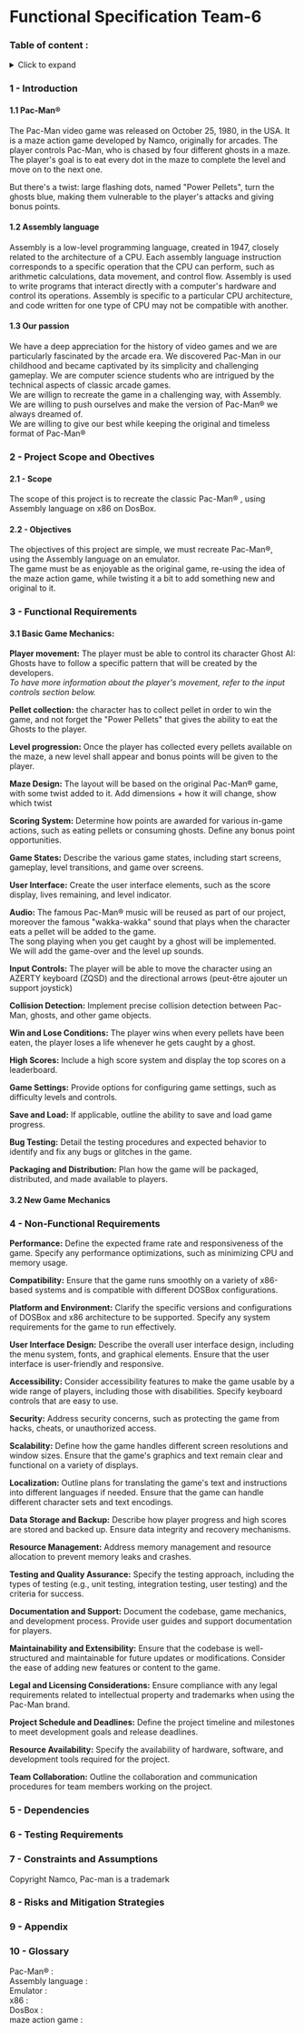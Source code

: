 # Functional Specification Team-6

### Table of content : 
<details><summary> Click to expand </summary>

- [Functional Specification Team-6](#functional-specification-team-6)
    - [Table of content :](#table-of-content-)
    - [1 - Introduction](#1---introduction)
      - [1.1 Pac-Man®](#11-pac-man)
      - [1.2 Assembly language](#12-assembly-language)
      - [1.3 Our passion](#13-our-passion)
    - [2 - Project Scope and Obectives](#2---project-scope-and-obectives)
      - [2.1 - Scope](#21---scope)
      - [2.2 - Objectives](#22---objectives)
    - [3 - Functional Requirements](#3---functional-requirements)
      - [3.1 Basic Game Mechanics:](#31-basic-game-mechanics)
      - [3.2 New Game Mechanics](#32-new-game-mechanics)
    - [4 - Non-Functional Requirements](#4---non-functional-requirements)
    - [5 - Dependencies](#5---dependencies)
    - [6 - Testing Requirements](#6---testing-requirements)
    - [7 - Constraints and Assumptions](#7---constraints-and-assumptions)
    - [8 - Risks and Mitigation Strategies](#8---risks-and-mitigation-strategies)
    - [9  - Appendix](#9----appendix)
    - [10 - Glossary](#10---glossary)
    

</details>

### 1 - Introduction 
#### 1.1 Pac-Man®
The Pac-Man video game was released on October 25, 1980, in the USA. It is a maze action game developed by Namco, originally for arcades. The player controls Pac-Man, who is chased by four different ghosts in a maze. The player's goal is to eat every dot in the maze to complete the level and move on to the next one.

But there's a twist: large flashing dots, named "Power Pellets", turn the ghosts blue, making them vulnerable to the player's attacks and giving bonus points.

#### 1.2 Assembly language
Assembly is a low-level programming language, created in 1947, closely related to the architecture of a CPU. Each assembly language instruction corresponds to a specific operation that the CPU can perform, such as arithmetic calculations, data movement, and control flow. Assembly is used to write programs that interact directly with a computer's hardware and control its operations. Assembly is specific to a particular CPU architecture, and code written for one type of CPU may not be compatible with another. 

#### 1.3 Our passion 
We have a deep appreciation for the history of video games and we are  particularly fascinated by the arcade era. We discovered Pac-Man in our childhood and became captivated by its simplicity and challenging gameplay. We are computer science students who are intrigued by the technical aspects of classic arcade games.         
We are willign to recreate the game in a challenging way, with Assembly.           
We are willing to push ourselves and make the version of Pac-Man® we always dreamed of.         
We are willing to give our best while keeping the original and timeless format of Pac-Man®



### 2 - Project Scope and Obectives

#### 2.1 - Scope 
The scope of this project is to recreate the classic Pac-Man® , using Assembly language on x86 on DosBox.

#### 2.2 - Objectives 
The objectives of this project are simple, we must recreate Pac-Man®, using the Assembly language on an emulator.   
The game must be as enjoyable as the original game, re-using the idea of the maze action game, while twisting it a bit to add something new and original to it. 

### 3 - Functional Requirements
#### 3.1 Basic Game Mechanics:

**Player movement:** The player must be able to control its character
Ghost AI: Ghosts have to follow a specific pattern that will be created by the developers.     
*To have more information about the player's movement, refer to the input controls section below.*

**Pellet collection:** the character has to collect pellet in order to win the game, and not forget the "Power Pellets" that gives the ability to eat the Ghosts to the player.  

**Level progression:** Once the player has collected every pellets available on the maze, a new level shall appear and bonus points will be given to the player.

**Maze Design:**
The layout will be based on the original Pac-Man® game, with some twist added to it.
Add dimensions + how it will change, show which twist

**Scoring System:**
Determine how points are awarded for various in-game actions, such as eating pellets or consuming ghosts.
Define any bonus point opportunities.

**Game States:**
Describe the various game states, including start screens, gameplay, level transitions, and game over screens.

**User Interface:**
Create the user interface elements, such as the score display, lives remaining, and level indicator.

**Audio:**
The famous Pac-Man® music will be reused as part of our project, moreover the famous "wakka-wakka" sound that plays when the character eats a pellet will be added to the game.  
 The song playing when you get caught by a ghost will be implemented.    
We will add the game-over and the level up sounds. 

**Input Controls:**
The player will be able to move the character using an AZERTY keyboard (ZQSD) and the directional arrows (peut-être ajouter un support joystick)

**Collision Detection:**
Implement precise collision detection between Pac-Man, ghosts, and other game objects.

**Win and Lose Conditions:**
The player wins when every pellets have been eaten, the player loses a life whenever he gets caught by a ghost. 

**High Scores:**
Include a high score system and display the top scores on a leaderboard.

**Game Settings:**
Provide options for configuring game settings, such as difficulty levels and controls.

**Save and Load:**
If applicable, outline the ability to save and load game progress.

**Bug Testing:**
Detail the testing procedures and expected behavior to identify and fix any bugs or glitches in the game.

**Packaging and Distribution:**
Plan how the game will be packaged, distributed, and made available to players.

#### 3.2 New Game Mechanics

### 4 - Non-Functional Requirements 

**Performance:**
Define the expected frame rate and responsiveness of the game.
Specify any performance optimizations, such as minimizing CPU and memory usage.

**Compatibility:**
Ensure that the game runs smoothly on a variety of x86-based systems and is compatible with different DOSBox configurations.

**Platform and Environment:**
Clarify the specific versions and configurations of DOSBox and x86 architecture to be supported.
Specify any system requirements for the game to run effectively.

**User Interface Design:**
Describe the overall user interface design, including the menu system, fonts, and graphical elements.
Ensure that the user interface is user-friendly and responsive.

**Accessibility:**
Consider accessibility features to make the game usable by a wide range of players, including those with disabilities.
Specify keyboard controls that are easy to use.

**Security:**
Address security concerns, such as protecting the game from hacks, cheats, or unauthorized access.

**Scalability:**
Define how the game handles different screen resolutions and window sizes.
Ensure that the game's graphics and text remain clear and functional on a variety of displays.

**Localization:**
Outline plans for translating the game's text and instructions into different languages if needed.
Ensure that the game can handle different character sets and text encodings.

**Data Storage and Backup:**
Describe how player progress and high scores are stored and backed up.
Ensure data integrity and recovery mechanisms.

**Resource Management:**
Address memory management and resource allocation to prevent memory leaks and crashes.

**Testing and Quality Assurance:**
Specify the testing approach, including the types of testing (e.g., unit testing, integration testing, user testing) and the criteria for success.

**Documentation and Support:**
Document the codebase, game mechanics, and development process.
Provide user guides and support documentation for players.

**Maintainability and Extensibility:**
Ensure that the codebase is well-structured and maintainable for future updates or modifications.
Consider the ease of adding new features or content to the game.

**Legal and Licensing Considerations:**
Ensure compliance with any legal requirements related to intellectual property and trademarks when using the Pac-Man brand.

**Project Schedule and Deadlines:**
Define the project timeline and milestones to meet development goals and release deadlines.

**Resource Availability:**
Specify the availability of hardware, software, and development tools required for the project.

**Team Collaboration:**
Outline the collaboration and communication procedures for team members working on the project.

### 5 - Dependencies

### 6 - Testing Requirements

### 7 - Constraints and Assumptions 
Copyright Namco, Pac-man is a trademark  

### 8 - Risks and Mitigation Strategies


### 9  - Appendix



### 10 - Glossary
Pac-Man® :  
Assembly language :     
Emulator :  
x86 :   
DosBox :    
maze action game :  
